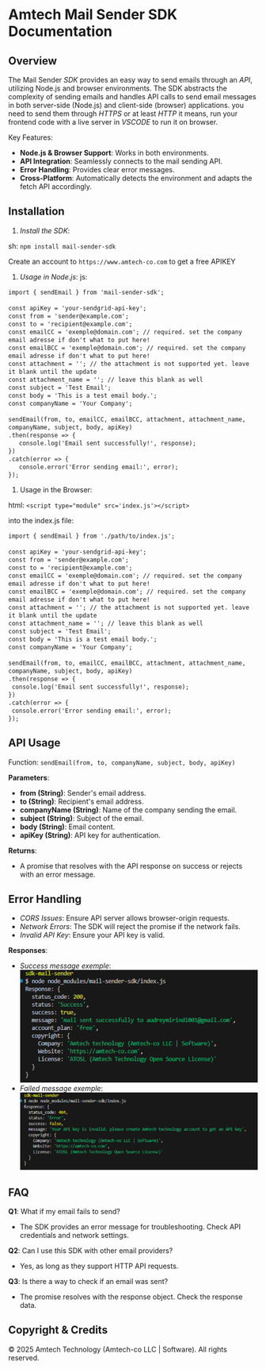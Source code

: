 **Amtech Mail Sender SDK Documentation**
======================================

**Overview**
---------
The Mail Sender *SDK* provides an easy way to send emails through an *API*, utilizing Node.js and browser environments. The SDK abstracts the complexity of sending emails and handles API calls to send email messages in both server-side (Node.js) and client-side (browser) applications. you need to send them through *HTTPS* or at least *HTTP* it means, run your frontend code with a live server in *VSCODE* to run it on browser.

Key Features:
- **Node.js & Browser Support**: Works in both environments.
- **API Integration**: Seamlessly connects to the mail sending API.
- **Error Handling**: Provides clear error messages.
- **Cross-Platform**: Automatically detects the environment and adapts the fetch API accordingly.

**Installation**
------------
1. *Install the SDK*:
   
sh:
   `npm install mail-sender-sdk`

Create an account to `https://www.amtech-co.com` to get a free APIKEY

1. *Usage in Node.js*:
js:
 ```
import { sendEmail } from 'mail-sender-sdk';

const apiKey = 'your-sendgrid-api-key';
const from = 'sender@example.com';
const to = 'recipient@example.com';
const emailCC = 'exemple@domain.com'; // required. set the company email adresse if don't what to put here!
const emailBCC = 'exemple@domain.com'; // required. set the company email adresse if don't what to put here!
const attachment = ''; // the attachment is not supported yet. leave it blank until the update
const attachment_name = ''; // leave this blank as well
const subject = 'Test Email';
const body = 'This is a test email body.';
const companyName = 'Your Company';

sendEmail(from, to, emailCC, emailBCC, attachment, attachment_name, companyName, subject, body, apiKey)
.then(response => {
    console.log('Email sent successfully!', response);
})
.catch(error => {
    console.error('Error sending email:', error);
});
```

1. Usage in the Browser:
   
html:
`<script type="module" src='index.js'></script>`

into the index.js file:
   ```
import { sendEmail } from './path/to/index.js';

const apiKey = 'your-sendgrid-api-key';
const from = 'sender@example.com';
const to = 'recipient@example.com';
const emailCC = 'exemple@domain.com'; // required. set the company email adresse if don't what to put here!
const emailBCC = 'exemple@domain.com'; // required. set the company email adresse if don't what to put here!
const attachment = ''; // the attachment is not supported yet. leave it blank until the update
const attachment_name = ''; // leave this blank as well
const subject = 'Test Email';
const body = 'This is a test email body.';
const companyName = 'Your Company';

sendEmail(from, to, emailCC, emailBCC, attachment, attachment_name, companyName, subject, body, apiKey)
.then(response => {
    console.log('Email sent successfully!', response);
})
.catch(error => {
    console.error('Error sending email:', error);
});
```

**API Usage**
---------
Function: `sendEmail(from, to, companyName, subject, body, apiKey)`

**Parameters**:
- **from (String)**: Sender's email address.
- **to (String)**: Recipient's email address.
- **companyName (String)**: Name of the company sending the email.
- **subject (String)**: Subject of the email.
- **body (String)**: Email content.
- **apiKey (String)**: API key for authentication.

**Returns**:
- A promise that resolves with the API response on success or rejects with an error message.

**Error Handling**
--------------
- *CORS Issues*: Ensure API server allows browser-origin requests.
- *Network Errors*: The SDK will reject the promise if the network fails.
- *Invalid API Key*: Ensure your API key is valid.

**Responses**:
- *Success message exemple*:<br>
  ![success response](./assets/image/success.PNG)<br>
- *Failed message exemple*:<br>
  ![failed response](./assets/image/failed.PNG)


**FAQ**
---
**Q1**: What if my email fails to send?
- The SDK provides an error message for troubleshooting. Check API credentials and network settings.

**Q2**: Can I use this SDK with other email providers?
- Yes, as long as they support HTTP API requests.

**Q3**: Is there a way to check if an email was sent?
- The promise resolves with the response object. Check the response data.

**Copyright & Credits**
-------------------
© 2025 Amtech Technology (Amtech-co LLC | Software). All rights reserved.


